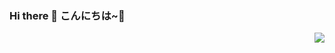 ### Hi there 👋 こんにちは~🎈
<img align="right" src="https://count.getloli.com/get/@cwxyr?theme=rule34" />
